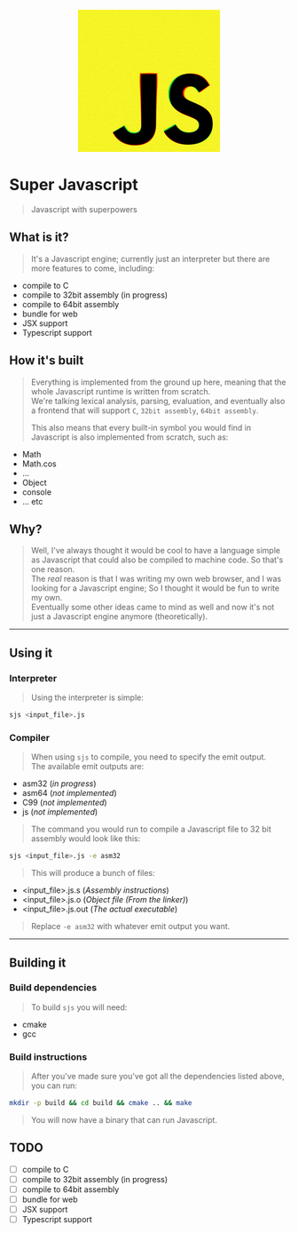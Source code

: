 <p align="center" style="text-align: center; width: 100%;">
    <img width="256px" src="img/logo.jpg"/>
</p>

# Super Javascript
> Javascript with superpowers

## What is it?
> It's a Javascript engine; currently just an interpreter but there are more features to come, including:
* compile to C
* compile to 32bit assembly (in progress)
* compile to 64bit assembly
* bundle for web
* JSX support
* Typescript support

## How it's built
> Everything is implemented from the ground up here, meaning that the whole Javascript runtime
> is written from scratch.  
> We're talking lexical analysis, parsing, evaluation, and eventually also a frontend that will support `C`, `32bit assembly`, `64bit assembly`.
> 
> This also means that every built-in symbol you would find in Javascript is also implemented from scratch, such as:
* Math
* Math.cos
* ...
* Object
* console
* ... etc

## Why?
> Well, I've always thought it would be cool to have a language simple as Javascript that could also be compiled to machine code. So that's one reason.  
> The _real_ reason is that I was writing my own web browser, and I was looking for a Javascript engine;
> So I thought it would be fun to write my own.  
> Eventually some other ideas came to mind as well and now it's not just a Javascript engine anymore (theoretically).

----------------------

## Using it
### Interpreter
> Using the interpreter is simple:
``` bash
sjs <input_file>.js
```
### Compiler
> When using `sjs` to compile, you need to specify the emit output.  
> The available emit outputs are:

* asm32 (_in progress_)
* asm64 (_not implemented_)
* C99 (_not implemented_)
* js (_not implemented_)

> The command you would run to compile a Javascript file to 32 bit assembly would look like this:

``` bash
sjs <input_file>.js -e asm32
```

> This will produce a bunch of files:
* <input_file>.js.s (_Assembly instructions_)
* <input_file>.js.o (_Object file (From the linker)_)
* <input_file>.js.out (_The actual executable_)

> Replace `-e asm32` with whatever emit output you want.  

----------------------

## Building it
### Build dependencies
> To build `sjs` you will need:
* cmake
* gcc
### Build instructions
> After you've made sure you've got all the dependencies listed above, you can run:
``` bash
mkdir -p build && cd build && cmake .. && make
```
> You will now have a binary that can run Javascript.

## TODO
- [ ] compile to C
- [ ] compile to 32bit assembly (in progress)
- [ ] compile to 64bit assembly
- [ ] bundle for web
- [ ] JSX support
- [ ] Typescript support
